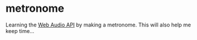 # metronome

Learning the [Web Audio API](https://developer.mozilla.org/en-US/docs/Web/API/Web_Audio_API) by making a metronome. This will also help me keep time...